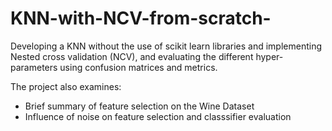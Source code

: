 # KNN-with-NCV-from-scratch-
Developing a KNN without the use of scikit learn libraries and implementing Nested cross validation (NCV), and evaluating the different hyper-parameters using confusion matrices and metrics. 

The project also examines: 
- Brief summary of feature selection on the Wine Dataset 
- Influence of noise on feature selection and classsifier evaluation 
 
